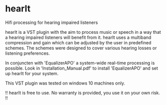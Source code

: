 # hearIt
Hifi processing for hearing impaired listeners


hearIt is a VST plugin with the aim to process music or speech in a way that a hearing impaired listeners will benefit from it.
hearIt uses a multiband compression and gain which can be adjusted by the user in predefined schemes. 
The schemes were designed to cover various hearing losses or listening preferences.

In conjuncten with 'EqualizerAPO' a system-wide real-time processing is possible. 
Look in 'Installation_Manual.pdf' to install 'EqualizerAPO' and set up hearIt for your system.

This VST plugin was tested on windows 10 machines only. 

!! hearIt is free to use. No warranty is provided, you use it on your own risk. !!
